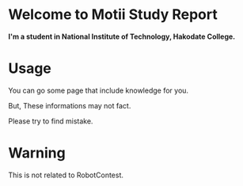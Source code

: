 # Welcome to Motii Study Report
**I'm a student in National Institute of Technology, Hakodate College.**

# Usage
You can go some page that include knowledge for you.

But, These informations may not fact. 

Please try to find mistake.

# Warning
This is not related to RobotContest.

